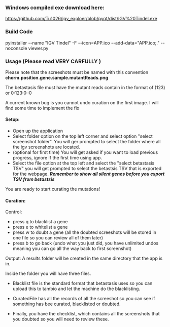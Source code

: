 ### Windows compiled exe download here:

https://github.com/Tu1026/igv_exploer/blob/pyqt/dist/IGV%20Tindel.exe

### Build Code

pyinstaller --name "IGV Tindel" -F --icon=APP.ico --add-data="APP.ico;." --noconsole viewer.py

### Usage (Please read **VERY CARFULLY** )

Please note that the screeshots must be named with this convention **chorm.position.gene.sample.mutantReads.png**

The betastasis file must have the mutant reads contain in the format of (123) or 0:123:0::0

A current known bug is you cannot undo curation on the first image. I will find some time to implement the fix

#### Setup:

- Open up the application
- Select folder option on the top left corner and select option "select screenshot folder". You will ger prompted to select the folder where all the igv screenshots are located.
- (optional for first time) You will get asked if you want to load previous progress, ignore if the first time using app.
- Select the file option at the top left and select the "select betastasis TSV" you will get prompted to select the betastsis TSV that is exported for the webpage. **_Remember to show all silent genes before you export TSV from betastsis_**

You are ready to start curating the mutations!

#### Curation:

Control:

- press q to blacklist a gene
- press e to whitelist a gene
- press w to doubt a gene (all the doubted screeshots will be stored in one file so you can review all of them later)
- press b to go back (undo what you just did, you have unlimited undos meaning you can go all the way back to first screenshot)

Output:
A results folder will be created in the same directory that the app is in.

Inside the folder you will have three files.

- Blacklist file is the standard format that betastasis uses so you can upload this to tambio and let the machine do the blacklisting.

- CuratedFile has all the records of all the screeshot so you can see if something has bee curated, blacklisted or doubted.

- Finally, you have the checklist, which contains all the screenshots that you doubted so you will need to review these.
